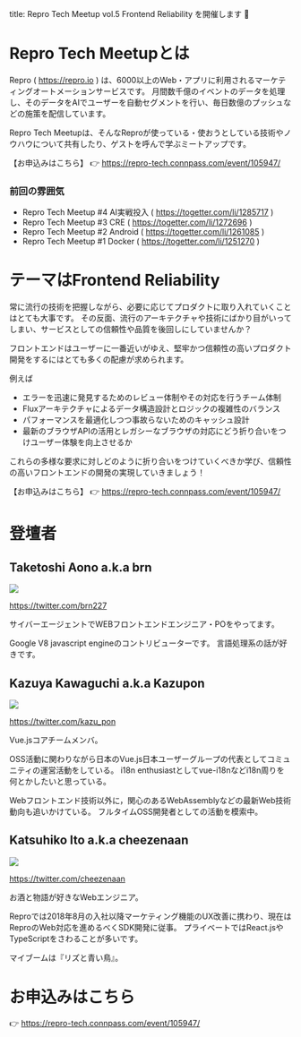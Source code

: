 title: Repro Tech Meetup vol.5 Frontend Reliability を開催します 🎉

# Repro Tech Meetupとは

Repro ( https://repro.io ) は、6000以上のWeb・アプリに利用されるマーケティングオートメーションサービスです。
月間数千億のイベントのデータを処理し、そのデータをAIでユーザーを自動セグメントを行い、毎日数億のプッシュなどの施策を配信しています。

Repro Tech Meetupは、そんなReproが使っている・使おうとしている技術やノウハウについて共有したり、ゲストを呼んで学ぶミートアップです。

【お申込みはこちら】
👉 https://repro-tech.connpass.com/event/105947/

### 前回の雰囲気

- Repro Tech Meetup #4 AI実戦投入 ( https://togetter.com/li/1285717 )
- Repro Tech Meetup #3 CRE ( https://togetter.com/li/1272696 )
- Repro Tech Meetup #2 Android ( https://togetter.com/li/1261085 )
- Repro Tech Meetup #1 Docker ( https://togetter.com/li/1251270 )

# テーマはFrontend Reliability

常に流行の技術を把握しながら、必要に応じてプロダクトに取り入れていくことはとても大事です。
その反面、流行のアーキテクチャや技術にばかり目がいってしまい、サービスとしての信頼性や品質を後回しにしていませんか？

フロントエンドはユーザーに一番近いがゆえ、堅牢かつ信頼性の高いプロダクト開発をするにはとても多くの配慮が求められます。

例えば

- エラーを迅速に発見するためのレビュー体制やその対応を行うチーム体制
- Fluxアーキテクチャによるデータ構造設計とロジックの複雑性のバランス
- パフォーマンスを最適化しつつ事故らないためのキャッシュ設計
- 最新のブラウザAPIの活用とレガシーなブラウザの対応にどう折り合いをつけユーザー体験を向上させるか

これらの多様な要求に対しどのように折り合いをつけていくべきか学び、信頼性の高いフロントエンドの開発の実現していきましょう！

【お申込みはこちら】
👉 https://repro-tech.connpass.com/event/105947/

# 登壇者

## Taketoshi Aono a.k.a brn

![](https://pbs.twimg.com/profile_images/834382462968963072/xT8Yyryx_200x200.jpg)

https://twitter.com/brn227

サイバーエージェントでWEBフロントエンドエンジニア・POをやってます。

Google V8 javascript engineのコントリビューターです。
言語処理系の話が好きです。

## Kazuya Kawaguchi a.k.a Kazupon

![](https://pbs.twimg.com/profile_images/495572844864999424/PcVaqUeq_200x200.png)

https://twitter.com/kazu_pon

Vue.jsコアチームメンバ。

OSS活動に関わりながら日本のVue.js日本ユーザーグループの代表としてコミュニティの運営活動をしている。
i18n enthusiastとしてvue-i18nなどi18n周りを何とかしたいと思っている。

Webフロントエンド技術以外に，関心のあるWebAssemblyなどの最新Web技術動向も追いかけている。
フルタイムOSS開発者としての活動を模索中。

## Katsuhiko Ito a.k.a cheezenaan

![](https://pbs.twimg.com/profile_images/1020597565786533888/2h27LiIY_200x200.jpg)

https://twitter.com/cheezenaan

お酒と物語が好きなWebエンジニア。

Reproでは2018年8月の入社以降マーケティング機能のUX改善に携わり、現在はReproのWeb対応を進めるべくSDK開発に従事。
プライベートではReact.jsやTypeScriptをさわることが多いです。

マイブームは『リズと青い鳥』。

# お申込みはこちら

👉 https://repro-tech.connpass.com/event/105947/
